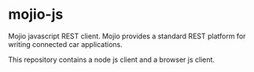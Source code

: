 # mojio-js

Mojio javascript REST client.  Mojio provides a standard REST platform for writing connected car applications.

This repository contains a node js client and a browser js client.

